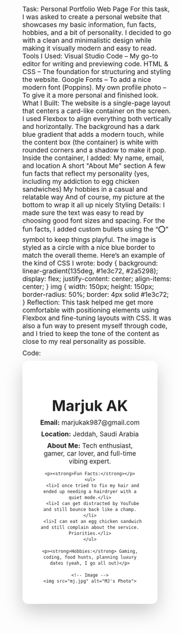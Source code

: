 Task: Personal Portfolio Web Page
For this task, I was asked to create a personal website that showcases my basic information, fun facts, hobbies, and a bit of personality. I decided to go with a clean and minimalistic design while making it visually modern and easy to read.
Tools I Used:
Visual Studio Code – My go-to editor for writing and previewing code.
HTML & CSS – The foundation for structuring and styling the website.
Google Fonts – To add a nice modern font (Poppins).
My own profile photo – To give it a more personal and finished look.
What I Built:
The website is a single-page layout that centers a card-like container on the screen. I used Flexbox to align everything both vertically and horizontally. The background has a dark blue gradient that adds a modern touch, while the content box (the container) is white with rounded corners and a shadow to make it pop.
Inside the container, I added:
My name, email, and location
A short "About Me" section
A few fun facts that reflect my personality (yes, including my addiction to egg chicken sandwiches)
My hobbies in a casual and relatable way
And of course, my picture at the bottom to wrap it all up nicely
Styling Details:
I made sure the text was easy to read by choosing good font sizes and spacing. For the fun facts, I added custom bullets using the “⭕” symbol to keep things playful. The image is styled as a circle with a nice blue border to match the overall theme.
Here’s an example of the kind of CSS I wrote:
body {
  background: linear-gradient(135deg, #1e3c72, #2a5298);
  display: flex;
  justify-content: center;
  align-items: center;
}
img {
  width: 150px;
  height: 150px;
  border-radius: 50%;
  border: 4px solid #1e3c72;
}
Reflection:
This task helped me get more comfortable with positioning elements using Flexbox and fine-tuning layouts with CSS. It was also a fun way to present myself through code, and I tried to keep the tone of the content as close to my real personality as possible.


Code:
<!DOCTYPE html>
<html lang="en">
<head>
  <meta charset="UTF-8">
  <title>MJ's Personal Website</title>
  <link href="https://fonts.googleapis.com/css2?family=Poppins:wght@400;600&display=swap" rel="stylesheet">
  <style>
    * {
      margin: 0;
      padding: 0;
      box-sizing: border-box;
    }

    body {
      height: 100vh;
      font-family: 'Poppins', sans-serif;
      background: linear-gradient(135deg, #1e3c72, #2a5298);
      display: flex;
      justify-content: center;
      align-items: center;
      color: #fff;
    }

    .container {
      background: rgba(255, 255, 255, 0.95);
      color: #222;
      padding: 40px;
      width: 90%;
      max-width: 800px;
      border-radius: 16px;
      box-shadow: 0 20px 50px rgba(0, 0, 0, 0.2);
      text-align: center;
    }

    h1 {
      font-size: 2.5rem;
      margin-bottom: 10px;
    }

    p, li {
      font-size: 1.1rem;
      margin: 10px 0;
    }

    ul {
      list-style: none;
      padding: 0;
    }

    ul li::before {
      content: "⭕ ";
    }

    img {
      width: 150px;
      height: 150px;
      border-radius: 50%;
      margin-top: 20px;
      border: 4px solid #1e3c72;
    }
  </style>
</head>
<body>
  <div class="container">
    <h1>Marjuk AK</h1>
    <p><strong>Email:</strong> marjukak987@gmail.com</p>
    <p><strong>Location:</strong> Jeddah, Saudi Arabia</p>
    <p><strong>About Me:</strong> Tech enthusiast, gamer, car lover, and full-time vibing expert.</p>
    
    <p><strong>Fun Facts:</strong></p>
    <ul>
      <li>I once tried to fix my hair and ended up needing a hairdryer with a quiet mode.</li>
      <li>I can get distracted by YouTube and still bounce back like a champ.</li>
      <li>I can eat an egg chicken sandwich and still complain about the service. Priorities.</li>
    </ul>
    
    <p><strong>Hobbies:</strong> Gaming, coding, food hunts, planning luxury dates (yeah, I go all out)</p>

    <!-- Image -->
    <img src="mj.jpg" alt="MJ's Photo">
  </div>
</body>
</html>
